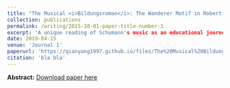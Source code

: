 ```yaml
---
title: "The Musical <i>Bildungsroman</i>: The Wanderer Motif in Robert Schumann's Piano Compositions"
collection: publications
permalink: /writing/2015-10-01-paper-title-number-3
excerpt: 'A unique reading of Schumann's music as an educational journey rooted in 19th-century German Romanticism.'
date: 2019-04-15
venue: 'Journal 1'
paperurl: 'https://qianyang1997.github.io/files/The%20Musical%20Bildungsroman_%20The%20Wanderer%20Motif%20in%20Robert%20Schumann's%20Piano%20Compositions%20%20.pdf'
citation: 'bla bla'
---
```

<b>Abstract:</b>
[Download paper here](https://qianyang1997.github.io/files/The%20Musical%20Bildungsroman_%20The%20Wanderer%20Motif%20in%20Robert%20Schumann's%20Piano%20Compositions%20%20.pdf)
